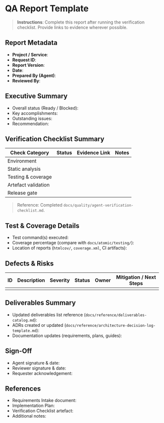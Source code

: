 # QA Report Template

> **Instructions**: Complete this report after running the verification checklist. Provide links to evidence wherever possible.

## Report Metadata

- **Project / Service**:
- **Request ID**:
- **Report Version**:
- **Date**:
- **Prepared By (Agent)**:
- **Reviewed By**:

## Executive Summary

- Overall status (Ready / Blocked):
- Key accomplishments:
- Outstanding issues:
- Recommendation:

## Verification Checklist Summary

| Check Category | Status | Evidence Link | Notes |
|----------------|--------|---------------|-------|
| Environment |  |  |  |
| Static analysis |  |  |  |
| Testing & coverage |  |  |  |
| Artefact validation |  |  |  |
| Release gate |  |  |  |

> Reference: Completed `docs/quality/agent-verification-checklist.md`.

## Test & Coverage Details

- Test command(s) executed:
- Coverage percentage (compare with `docs/atomic/testing/`):
- Location of reports (`htmlcov/`, `coverage.xml`, CI artifacts):

## Defects & Risks

| ID | Description | Severity | Status | Owner | Mitigation / Next Steps |
|----|-------------|----------|--------|-------|--------------------------|
|    |             |          |        |       |                          |

## Deliverables Summary

- Updated deliverables list reference (`docs/reference/deliverables-catalog.md`):
- ADRs created or updated (`docs/reference/architecture-decision-log-template.md`):
- Documentation updates (requirements, plans, guides):

## Sign-Off

- Agent signature & date:
- Reviewer signature & date:
- Requester acknowledgement:

## References

- Requirements Intake document:
- Implementation Plan:
- Verification Checklist artefact:
- Additional notes:

